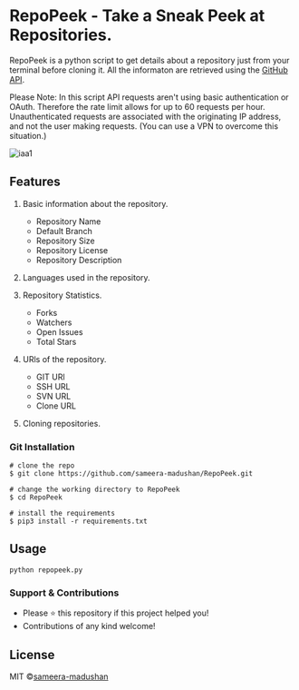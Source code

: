 # RepoPeek - Take a Sneak Peek at Repositories.

RepoPeek is a python script to get details about a repository just from your terminal before cloning it. All the informaton are retrieved using the [GitHub API](http://developer.github.com/v3/repos/). 

Please Note: In this script API requests aren't using basic authentication or OAuth. Therefore the rate limit allows for up to 60 requests per hour. Unauthenticated requests are associated with the originating IP address, and not the user making requests. (You can use a VPN to overcome this situation.)

![iaa1](https://user-images.githubusercontent.com/55880211/80363200-7d35a000-88a1-11ea-8afe-0e3f688eb180.gif)

## Features
1. Basic information about the repository.
   - Repository Name
   - Default Branch
   - Repository Size
   - Repository License
   - Repository Description

2. Languages used in the repository.

3. Repository Statistics.
   - Forks
   - Watchers
   - Open Issues
   - Total Stars
   
4. URls of the repository.
   - GIT URl
   - SSH URL
   - SVN URL
   - Clone URL
   
5. Cloning repositories.

### Git Installation
```
# clone the repo
$ git clone https://github.com/sameera-madushan/RepoPeek.git

# change the working directory to RepoPeek
$ cd RepoPeek

# install the requirements
$ pip3 install -r requirements.txt
```

## Usage

```
python repopeek.py
```

### Support & Contributions
- Please ⭐️ this repository if this project helped you!
- Contributions of any kind welcome!

## License
MIT ©[sameera-madushan](https://github.com/sameera-madushan)
